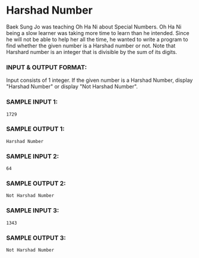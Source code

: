 # Harshad Number

Baek Sung Jo was teaching Oh Ha Ni about Special Numbers.
Oh Ha Ni being a slow learner was taking more time to learn
than he intended. Since he will not be able to help her all
the time, he wanted to write a program to find whether the
given number is a Harshad number or not. Note that Harshard
number is an integer that is divisible by the sum of its digits.

### INPUT & OUTPUT FORMAT:

Input consists of 1 integer. If the given number is a Harshad
Number, display "Harshad Number" or display "Not Harshad Number".

### SAMPLE INPUT 1:

```
1729
```

### SAMPLE OUTPUT 1:

```
Harshad Number
```

### SAMPLE INPUT 2:

```
64
```

### SAMPLE OUTPUT 2:

```
Not Harshad Number
```

### SAMPLE INPUT 3:

```
1343
```

### SAMPLE OUTPUT 3:

```
Not Harshad Number
```

